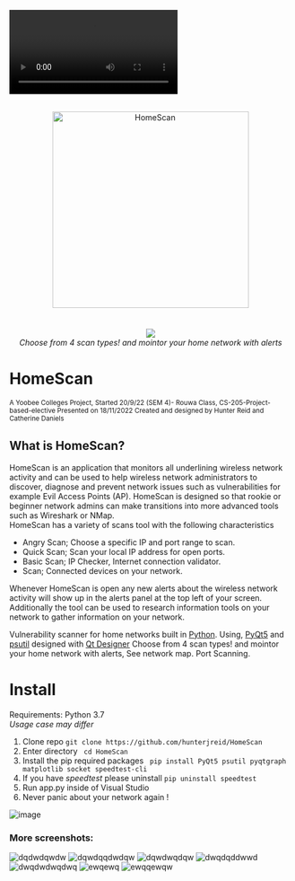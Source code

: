 ![Promo](HomeScan.mp4)


<p align="center">
	<br>
    	<img width="350px" style="margin-bottom:20px;" src="https://user-images.githubusercontent.com/62681404/191140983-4e4e9a96-bd8a-4ee9-a5ba-532f5b73a4c2.png" alt="HomeScan"/><br>
    	<br>
	<img src="https://user-images.githubusercontent.com/62681404/199938369-7729a1a6-6aa5-45ce-8584-fcb24c93df1f.png">
	<br>
    	<i>Choose from 4 scan types! and mointor your home network with alerts</i>
	<br>
</p>

# HomeScan
<sub>A Yoobee Colleges Project, Started 20/9/22 (SEM 4)- Rouwa Class, CS-205-Project-based-elective Presented on 18/11/2022 Created and designed by Hunter Reid and Catherine Daniels</sub>
## What is HomeScan?
HomeScan is an application that monitors all underlining wireless network activity and can be used to help wireless network administrators to discover, diagnose and prevent network issues such as vulnerabilities for example Evil Access Points (AP). HomeScan is designed so that rookie or beginner network admins can make transitions into more advanced tools such as Wireshark or NMap.  
HomeScan has a variety of scans tool with the following characteristics  
- Angry Scan; Choose a specific IP and port range to scan.
- Quick Scan; Scan your local IP address for open ports.
- Basic Scan; IP Checker, Internet connection validator.
- Scan; Connected devices on your network.  

Whenever HomeScan is open any new alerts about the wireless network activity will show up in the alerts panel at the top left of your screen. Additionally the tool can be used to research information tools on your network to gather information on your network. 


Vulnerability scanner for home networks built in [Python](https://www.python.org/). Using, [PyQt5](https://doc.qt.io/qtforpython/) and [psutil](https://psutil.readthedocs.io/en/latest/) designed with [Qt Designer](https://build-system.fman.io/qt-designer-download) Choose from 4 scan types! and mointor your home network with alerts, See network map. Port Scanning.
# Install
Requirements: Python 3.7  
<i>Usage case may differ</i>
1. Clone repo ```git clone https://github.com/hunterjreid/HomeScan```
2. Enter directory ``` cd HomeScan```
3. Install the pip required packages ``` pip install PyQt5 psutil pyqtgraph matplotlib socket speedtest-cli```
4. If you have *speedtest* please uninstall ```pip uninstall speedtest``` 
5. Run app.py inside of Visual Studio
6. Never panic about your network again !

![image](https://user-images.githubusercontent.com/62681404/202837741-3f1ad456-08a6-42a3-85ae-0360b10c6d00.png)
### More screenshots:
![dqdwdqwdw](https://user-images.githubusercontent.com/62681404/203746553-13bf442a-4d85-496f-b1b3-4bde3ce41078.JPG)
![dqwdqqdwdqw](https://user-images.githubusercontent.com/62681404/203746565-f0a7c88b-0ba0-4644-8e22-41a15b5b6c08.JPG)
![dqwdwqdqw](https://user-images.githubusercontent.com/62681404/203746581-8fab5681-e529-41b2-91f5-791a5304a5b8.JPG)
![dwqdqddwwd](https://user-images.githubusercontent.com/62681404/203746594-402a4400-5a8b-467b-afce-5fcc8119d435.JPG)
![dwqdwdwqdwq](https://user-images.githubusercontent.com/62681404/203746609-b296192b-59eb-4e21-965b-752901944abf.JPG)
![ewqewq](https://user-images.githubusercontent.com/62681404/203746624-e3298aa1-4c33-4518-b9c4-b5811654b6b6.JPG)
![ewqqewqw](https://user-images.githubusercontent.com/62681404/203746631-ea4c89a9-f902-4bf1-9611-bd3f63ed8a00.JPG)
